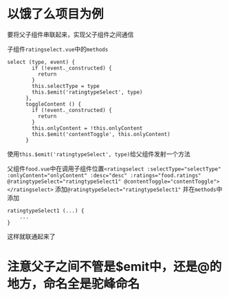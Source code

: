 # 以饿了么项目为例
要将父子组件串联起来，实现父子组件之间通信

子组件`ratingselect.vue`中的`methods`
```
select (type, event) {
        if (!event._constructed) {
          return
        }
        this.selectType = type
        this.$emit('ratingtypeSelect', type)
      },
      toggleContent () {
        if (!event._constructed) {
          return
        }
        this.onlyContent = !this.onlyContent
        this.$emit('contentToggle', this.onlyContent)
      }
```
使用`this.$emit('ratingtypeSelect', type)`给父组件发射一个方法

父组件`food.vue`中在调用子组件位置`<ratingselect :selectType="selectType" :onlyContent="onlyContent"
                        :desc="desc" :ratings="food.ratings"
                        @ratingtypeSelect="ratingtypeSelect1"
                        @contentToggle="contentToggle"></ratingselect>`
						添加`@ratingtypeSelect="ratingtypeSelect1"`
						并在`methods`中添加
```
ratingtypeSelect1 (...) {
    ...
}
```
这样就联通起来了
# 注意父子之间不管是$emit中，还是@的地方，命名全是驼峰命名